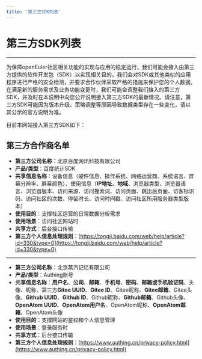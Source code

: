 ```yaml
---
title: '第三方SDK列表'
---
```


<div class='markdown markdown-statement'>

# 第三方SDK列表

<hr/>

为保障openEuler社区相关功能的实现与应用的稳定运行，我们可能会接入由第三方提供的软件开发包（SDK）以实现相关目的。我们会对SDK或其他类似的应用程序进行严格的安全检测，并要求合作伙伴采取严格的措施来保护您的个人数据。在满足新的服务需求及业务功能变更时，我们可能会调整我们接入的第三方SDK，并及时在本说明中向您公开说明接入第三方SDK的最新情况。请注意，第三方SDK可能因为版本升级、策略调整等原因导致数据类型存在一些变化，请以其公示的官方说明为准。

目前本网站接入第三方SDK如下：

## 第三方合作商名单

- **第三方公司名称**：北京百度网讯科技有限公司
- **产品/类型**：百度统计SDK
- **共享信息名称**：设备信息（硬件信息、操作系统、网络运营商、系统语言、屏幕分辨率、屏幕颜色）、使用信息（**IP地址**、**地域**、浏览器类型、浏览器语言、浏览器版本、访问来源、访问搜索词、访问页面、跳出后页面、访客标识码、访问社区的次数、停留时长、访问时间戳、访问社区所用服务器类型版本）
- **使用目的**：支撑社区运营的日常数据分析需求
- **使用场景**：访问社区网站时
- **共享方式**：后台接口传输
- **第三方个人信息处理规则**：[https://tongji.baidu.com/web/help/article?id=330&type=0](https://tongji.baidu.com/web/help/article?id=330&type=0)

<hr/>

- **第三方公司名称**：北京蒸汽记忆有限公司
- **产品/类型**：Authing账号
- **共享信息名称**：**用户名**、**公司**、**邮箱**、**手机号**、**密码**、**邮箱或手机验证码**、头像、昵称、第三方**Gitee UUID**、**Gitee ID**、Gitee昵称、**Gitee邮箱**、Gitee头像、**Github UUID**、**Github ID**、Github昵称、**Github邮箱**、Github头像、**OpenAtom UUID**、**OpenAtom用户名**、OpenAtom昵称、**OpenAtom邮箱**、OpenAtom头像
- **使用目的**：支撑网站的鉴权和个人信息管理
- **使用场景**：登录服务时
- **共享方式**：后台接口传输
- **第三方个人信息处理规则**：[https://www.authing.cn/privacy-policy.html](https://www.authing.cn/privacy-policy.html)

</div>
